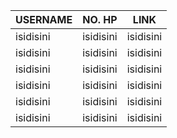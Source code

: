 

|  USERNAME  |  NO. HP  |  LINK  |
|  ---  |  ---  |  ---  |
| isidisini  | isidisini  |  isidisini  |
| isidisini  | isidisini  |  isidisini  |
| isidisini  | isidisini  |  isidisini  |
| isidisini  | isidisini  |  isidisini  |
| isidisini  | isidisini  |  isidisini  |
| isidisini  | isidisini  |  isidisini  |
